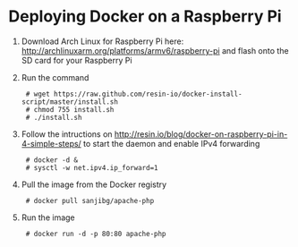 Deploying Docker on a Raspberry Pi
==================================

1. Download Arch Linux for Raspberry Pi here: http://archlinuxarm.org/platforms/armv6/raspberry-pi and flash onto the SD card for your Raspberry Pi

2. Run the command

        # wget https://raw.github.com/resin-io/docker-install-script/master/install.sh
        # chmod 755 install.sh
        # ./install.sh

3. Follow the intructions on http://resin.io/blog/docker-on-raspberry-pi-in-4-simple-steps/ to start the daemon and enable IPv4 forwarding

        # docker -d &
        # sysctl -w net.ipv4.ip_forward=1
        
4. Pull the image from the Docker registry
        
        # docker pull sanjibg/apache-php

5. Run the image

        # docker run -d -p 80:80 apache-php 
